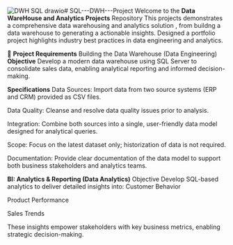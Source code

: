 ![DWH SQL drawio](https://github.com/user-attachments/assets/8fd70213-8e2b-4140-8702-f91b0d142cd6)# SQL---DWH---Project
Welcome to the **Data WareHouse and Analytics Projects** Repository
This projects demonstrates a comprehensive data warehousing and analytics solution , from buildng a data warehouse to generating a actionable insights. 
Designed a portfolio project highlights industry best practices in data engineering and analytics.

🚀 **Project Requirements**
Building the Data Warehouse (Data Engineering)
**Objective**
Develop a modern data warehouse using SQL Server to consolidate sales data, enabling analytical reporting and informed decision-making.

**Specifications**
Data Sources: Import data from two source systems (ERP and CRM) provided as CSV files.

Data Quality: Cleanse and resolve data quality issues prior to analysis.

Integration: Combine both sources into a single, user-friendly data model designed for analytical queries.

Scope: Focus on the latest dataset only; historization of data is not required.

Documentation: Provide clear documentation of the data model to support both business stakeholders and analytics teams.

**BI: Analytics & Reporting (Data Analytics)**
Objective
Develop SQL-based analytics to deliver detailed insights into:
Customer Behavior

Product Performance

Sales Trends

These insights empower stakeholders with key business metrics, enabling strategic decision-making.



